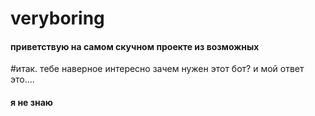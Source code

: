 # veryboring
#### приветствую на самом скучном проекте из возможных
#итак. тебе наверное интересно зачем нужен этот бот? и мой ответ это....
#### я не знаю
